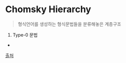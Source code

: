 # Chomsky Hierarchy

> 형식언어를 생성하는 형식문법들을 분류해놓은 계층구조

1. Type-0 문법

- 















































































[출처](http://www.aistudy.co.kr/linguistics/chomsky_hierarchy.htm)

